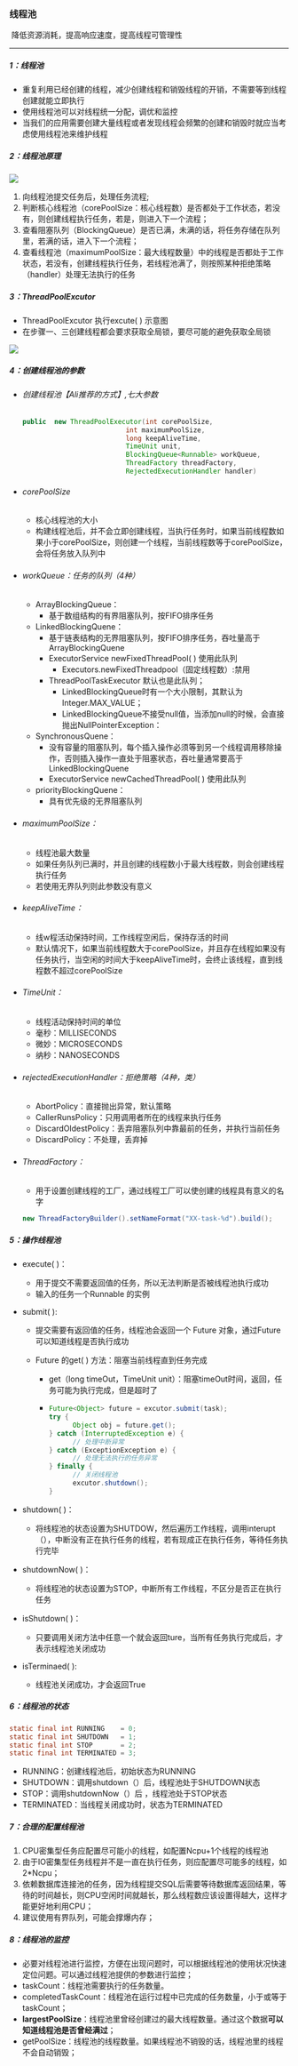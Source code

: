 ### 线程池

​	降低资源消耗，提高响应速度，提高线程可管理性

------

##### 1：线程池

- 重复利用已经创建的线程，减少创建线程和销毁线程的开销，不需要等到线程创建就能立即执行
- 使用线程池可以对线程统一分配，调优和监控
- 当我们的应用需要创建大量线程或者发现线程会频繁的创建和销毁时就应当考虑使用线程池来维护线程

##### 2：线程池原理

![](https://github.com/likang315/Middleware/blob/master/%E5%A4%9A%E7%BA%BF%E7%A8%8B/%E5%A4%9A%E7%BA%BF%E7%A8%8B/%E7%BA%BF%E7%A8%8B%E6%B1%A0.png?raw=true)

1. 向线程池提交任务后，处理任务流程;
2. 判断核心线程池（corePoolSize：核心线程数）是否都处于工作状态，若没有，则创建线程执行任务，若是，则进入下一个流程；
3. 查看阻塞队列（BlockingQueue）是否已满，未满的话，将任务存储在队列里，若满的话，进入下一个流程；
4. 查看线程池（maximumPoolSize：最大线程数量）中的线程是否都处于工作状态，若没有，创建线程执行任务，若线程池满了，则按照某种拒绝策略（handler）处理无法执行的任务

##### 3：ThreadPoolExcutor

- ThreadPoolExcutor 执行excute( ) 示意图
- 在步骤一、三创建线程都会要求获取全局锁，要尽可能的避免获取全局锁

![](https://github.com/likang315/Middleware/blob/master/%E5%A4%9A%E7%BA%BF%E7%A8%8B/%E5%A4%9A%E7%BA%BF%E7%A8%8B/ThreadPoolExcutor.png?raw=true)

##### 4：创建线程池的参数

- ###### 创建线程池【Ali推荐的方式】,七大参数

  ```java
  public  new ThreadPoolExecutor(int corePoolSize,
                            int maximumPoolSize,
                            long keepAliveTime,
                            TimeUnit unit,
                            BlockingQueue<Runnable> workQueue,
                            ThreadFactory threadFactory,
                            RejectedExecutionHandler handler)
  ```

- ###### corePoolSize

  - 核心线程池的大小
  - 构建线程池后，并不会立即创建线程，当执行任务时，如果当前线程数如果小于corePoolSize，则创建一个线程，当前线程数等于corePoolSize，会将任务放入队列中

- ###### workQueue：任务的队列（4种）

  - ArrayBlockingQueue：
    -  基于数组结构的有界阻塞队列，按FIFO排序任务
  - LinkedBlockingQuene：
    - 基于链表结构的无界阻塞队列，按FIFO排序任务，吞吐量高于ArrayBlockingQuene
    - ExecutorService newFixedThreadPool( ) 使用此队列
      - Executors.newFixedThreadpool（固定线程数）:禁用
    - ThreadPoolTaskExecutor 默认也是此队列；
      - LinkedBlockingQueue时有一个大小限制，其默认为Integer.MAX_VALUE；
      - LinkedBlockingQueue不接受null值，当添加null的时候，会直接抛出NullPointerException：
  - SynchronousQuene：
    - 没有容量的阻塞队列，每个插入操作必须等到另一个线程调用移除操作，否则插入操作一直处于阻塞状态，吞吐量通常要高于LinkedBlockingQuene
    - ExecutorService newCachedThreadPool( )  使用此队列
  - priorityBlockingQuene：
    - 具有优先级的无界阻塞队列

- ###### maximumPoolSize：

  - 线程池最大数量
  - 如果任务队列已满时，并且创建的线程数小于最大线程数，则会创建线程执行任务
  - 若使用无界队列则此参数没有意义

- ###### keepAliveTime：

  - 线w程活动保持时间，工作线程空闲后，保持存活的时间
  - 默认情况下，如果当前线程数大于corePoolSize，并且存在线程如果没有任务执行，当空闲的时间大于keepAliveTime时，会终止该线程，直到线程数不超过corePoolSize

- ###### TimeUnit：

  - 线程活动保持时间的单位
  - 毫秒：MILLISECONDS
  - 微妙：MICROSECONDS
  - 纳秒：NANOSECONDS

- ###### rejectedExecutionHandler：拒绝策略（4种，类）

  - AbortPolicy：直接抛出异常，默认策略
  - CallerRunsPolicy：只用调用者所在的线程来执行任务
  - DiscardOldestPolicy：丢弃阻塞队列中靠最前的任务，并执行当前任务
  - DiscardPolicy：不处理，丢弃掉
  
- ###### ThreadFactory：

  - 用于设置创建线程的工厂，通过线程工厂可以使创建的线程具有意义的名字

  ```java
  new ThreadFactoryBuilder().setNameFormat("XX-task-%d").build();
  ```

##### 5：操作线程池

- execute( )：
  - 用于提交不需要返回值的任务，所以无法判断是否被线程池执行成功
  - 输入的任务一个Runnable 的实例
- submit( ):
  - 提交需要有返回值的任务，线程池会返回一个 Future 对象，通过Future 可以知道线程是否执行成功
  - Future 的get( ) 方法：阻塞当前线程直到任务完成
    
    - get（long timeOut，TimeUnit unit）：阻塞timeOut时间，返回，任务可能为执行完成，但是超时了
    
    - ```java
      Future<Object> future = excutor.submit(task);
      try {
      		Object obj = future.get();
      } catch (InterruptedException e) {
      		// 处理中断异常
      } catch (ExceptionException e) {
      		// 处理无法执行的任务异常
      } finally {
        	// 关闭线程池
      		excutor.shutdown();
      }
      ```
- shutdown( )：
  
  - 将线程池的状态设置为SHUTDOW，然后遍历工作线程，调用interupt（），中断没有正在执行任务的线程，若有现成正在执行任务，等待任务执行完毕
- shutdownNow( )：
  
  - 将线程池的状态设置为STOP，中断所有工作线程，不区分是否正在执行任务
- isShutdown( )：
  
  - 只要调用关闭方法中任意一个就会返回ture，当所有任务执行完成后，才表示线程池关闭成功
- isTerminaed( ):
  
  - 线程池关闭成功，才会返回True

##### 6：线程池的状态

```java
static final int RUNNING    = 0;
static final int SHUTDOWN   = 1;
static final int STOP       = 2;
static final int TERMINATED = 3;
```

- RUNNING：创建线程池后，初始状态为RUNNING
- SHUTDOWN：调用shutdown（）后，线程池处于SHUTDOWN状态
- STOP：调用shutdownNow（）后 ，线程池处于STOP状态
- TERMINATED：当线程关闭成功时，状态为TERMINATED

##### 7：合理的配置线程池

1. CPU密集型任务应配置尽可能小的线程，如配置Ncpu+1个线程的线程池
2. 由于IO密集型任务线程并不是一直在执行任务，则应配置尽可能多的线程，如2*Ncpu；
3. 依赖数据库连接池的任务，因为线程提交SQL后需要等待数据库返回结果，等待的时间越长，则CPU空闲时间就越长，那么线程数应该设置得越大，这样才能更好地利用CPU；
4. 建议使用有界队列，可能会撑爆内存；

##### 8：线程池的监控

- 必要对线程池进行监控，方便在出现问题时，可以根据线程池的使用状况快速定位问题。可以通过线程池提供的参数进行监控；
- taskCount：线程池需要执行的任务数量。
- completedTaskCount：线程池在运行过程中已完成的任务数量，小于或等于taskCount；
- **largestPoolSize**：线程池里曾经创建过的最大线程数量。通过这个数据**可以知道线程池是否曾经满过**；
- getPoolSize：线程池的线程数量。如果线程池不销毁的话，线程池里的线程不会自动销毁；



